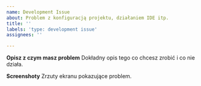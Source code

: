 ```yaml
---
name: Development Issue
about: Problem z konfiguracją projektu, działaniem IDE itp.
title: ''
labels: 'type: development issue'
assignees: ''

---
```


**Opisz z czym masz problem**
Dokładny opis tego co chcesz zrobić i co nie działa.

**Screenshoty**
Zrzuty ekranu pokazujące problem.